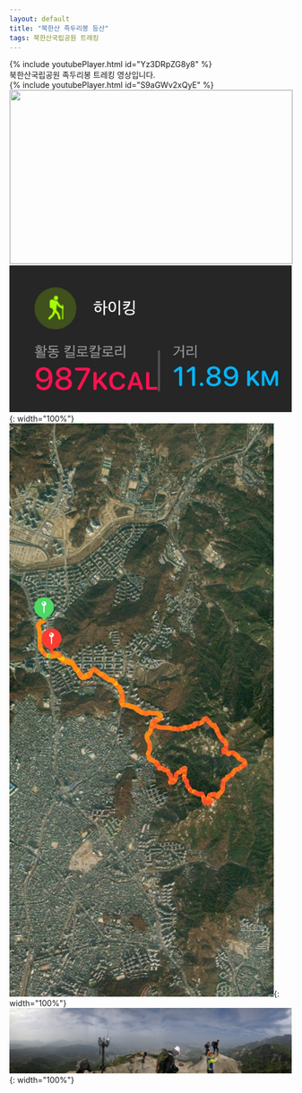 ```yaml
---
layout: default
title: "북한산 족두리봉 등산"
tags: 북한산국립공원 트레킹
---
```


{% include youtubePlayer.html id="Yz3DRpZG8y8" %}
<br/>
북한산국립공원 족두리봉 트레킹 영상입니다.<br/>
{% include youtubePlayer.html id="S9aGWv2xQyE" %}<br/>
<a href="https://map.kakao.com/?urlX=486970&urlY=1145387&urlLevel=4&map_type=TYPE_MAP&map_hybrid=false" target="_blank"><img width="504" height="310" src="https://map2.daum.net/map/mapservice?FORMAT=PNG&SCALE=5&MX=486970&MY=1145387&S=0&IW=504&IH=310&LANG=0&COORDSTM=WCONGNAMUL&logo=kakao_logo" style="border:1px solid #ccc"></a>
<br>
![산행정보](/images/2022-04-23-북한산국립공원-족두리봉-등산/20220423_1.jpg){: width="100%"}<br/>
![산행루트](/images/2022-04-23-북한산국립공원-족두리봉-등산/20220423_2.jpg){: width="100%"}<br/>
![산행사진](/images/2022-04-23-북한산국립공원-족두리봉-등산/20220423_3.jpg){: width="100%"}<br/>
